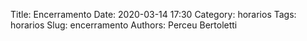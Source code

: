 Title: Encerramento
Date: 2020-03-14 17:30
Category: horarios
Tags: horarios
Slug: encerramento
Authors: Perceu Bertoletti